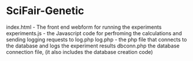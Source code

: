 SciFair-Genetic
===============

index.html - The front end webform for running the experiments
experiments.js - the Javascript code for perfroming the calculations and sending logging requests to log.php
log.php - the php file that connects to the database and logs the experiment results
dbconn.php the database connection file, (it also includes the database creation code)
